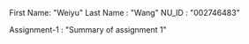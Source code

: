 First Name: "Weiyu"
Last Name : "Wang"
NU_ID : "002746483"

Assignment-1 : "Summary of assignment 1" 

